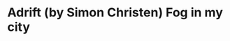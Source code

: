 <!--
id: 54494870523
link: http://tumblr.atmos.org/post/54494870523/adrift-by-simon-christen-fog-in-my-city
slug: adrift-by-simon-christen-fog-in-my-city
date: Tue Jul 02 2013 23:28:28 GMT-0700 (PDT)
publish: 2013-07-02
tags: 
title: Adrift (by Simon Christen) Fog in my city
-->


Adrift (by Simon Christen) Fog in my city
=========================================




